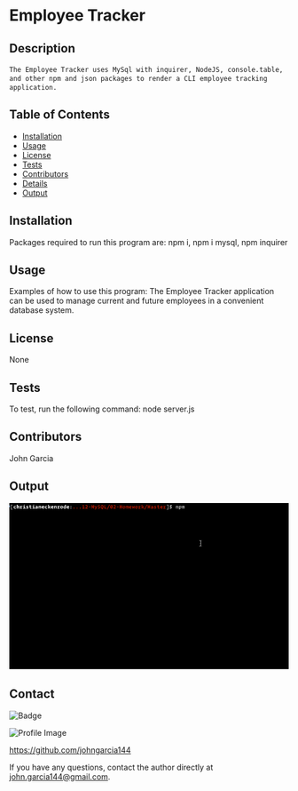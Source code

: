 
  # Employee Tracker 
  
  ## Description
    The Employee Tracker uses MySql with inquirer, NodeJS, console.table, and other npm and json packages to render a CLI employee tracking application. 

  ## Table of Contents
  - [Installation](#installation)
  - [Usage](#usage)
  - [License](#license)
  - [Tests](#tests)
  - [Contributors](#contributors)
  - [Details](#details)
  - [Output](#output)

  ## Installation
  Packages required to run this program are: npm i, npm i mysql, npm inquirer
  
  ## Usage
  Examples of how to use this program: The Employee Tracker application can be used to manage current and future employees in a convenient database system.

  ## License
  None

  ## Tests
  To test, run the following command: node server.js

  ## Contributors
  John Garcia

  ## Output

![EmployeeTrackerGif](./employee-tracker.gif)

  ## Contact
  
![Badge](https://img.shields.io/badge/Github-johngarcia144-4cbbb9) 
  
![Profile Image](https://github.com/johngarcia144.png?size=50)
  
https://github.com/johngarcia144
  
If you have any questions, contact the author directly at john.garcia144@gmail.com.
 